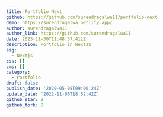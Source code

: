 ```yaml
---
title: Portfolio Next
github: https://github.com/surendragalwa11/portfolio-next
demo: https://surendragalwa.netlify.app/
author: surendragalwa11
author_link: https://github.com/surendragalwa11
date: 2023-11-30T11:48:57.411Z
description: Portfolio in NextJS
ssg:
  - Nextjs
css: []
cms: []
category:
  - Portfolio
draft: false
publish_date: '2020-05-08T09:00:24Z'
update_date: '2022-11-06T18:52:42Z'
github_star: 2
github_fork: 0
---
```

